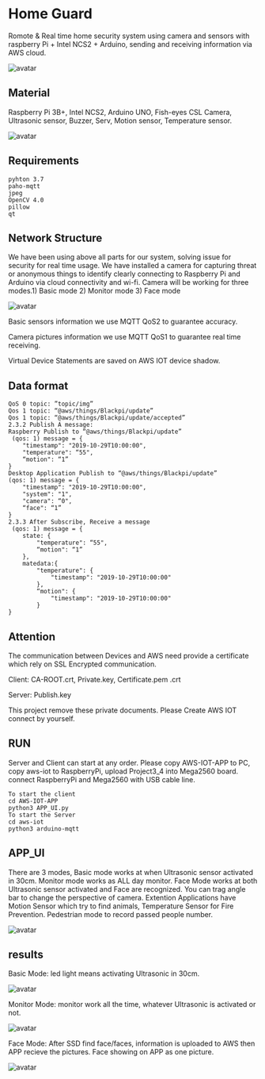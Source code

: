 # Home Guard
Romote & Real time home security system using camera and sensors with raspberry Pi + Intel NCS2 + Arduino, sending and receiving information via AWS cloud.

![avatar](./images/face.GIF)

## Material

Raspberry Pi 3B+, Intel NCS2, Arduino UNO, Fish-eyes CSL Camera, Ultrasonic sensor, Buzzer, Serv, Motion sensor, Temperature sensor.

![avatar](./images/material.png)

## Requirements
```
pyhton 3.7
paho-mqtt
jpeg
OpenCV 4.0
pillow
qt
```

## Network Structure
We have been using above all parts for our system, solving issue for security for real time usage. We have installed a camera for capturing threat or anonymous things to identify clearly connecting to Raspberry Pi and Arduino via cloud connectivity and wi-fi. Camera will be working for three modes.1) Basic mode 2) Monitor mode 3) Face mode

![avatar](./images/structure.png)

Basic sensors information we use MQTT QoS2 to guarantee accuracy.

Camera pictures information we use MQTT QoS1 to guarantee real time receiving.

Virtual Device Statements are saved on AWS IOT device shadow.

## Data format
```
QoS 0 topic: ”topic/img”
Qos 1 topic: “@aws/things/Blackpi/update”
Qos 1 topic: “@aws/things/Blackpi/update/accepted”
2.3.2 Publish A message:
Raspberry Publish to “@aws/things/Blackpi/update”
 (qos: 1) message = {
	"timestamp": "2019-10-29T10:00:00",
	"temperature": “55",
	“motion": “1”
}
Desktop Application Publish to “@aws/things/Blackpi/update”
(qos: 1) message = {
	"timestamp": "2019-10-29T10:00:00",
	"system": "1",
	"camera": “0",
	“face": “1”
}
2.3.3 After Subscribe, Receive a message
 (qos: 1) message = {
	state: {
		"temperature": “55",
		“motion": “1”
	},
	matedata:{
		"temperature": {
			"timestamp": "2019-10-29T10:00:00"
		},
		“motion": {
			"timestamp": "2019-10-29T10:00:00"
		}
}
```

## Attention

The communication between Devices and AWS need provide a certificate
which rely on SSL Encrypted communication.

Client: CA-ROOT.crt, Private.key, Certificate.pem .crt

Server: Publish.key

This project remove these private documents. Please Create AWS IOT connect by yourself.

## RUN

Server and Client can start at any order. Please copy AWS-IOT-APP to PC, copy aws-iot to RaspberryPi, upload Project3_4 into Mega2560 board. connect RaspberryPi and Mega2560 with USB cable line.
```
To start the client
cd AWS-IOT-APP
python3 APP_UI.py
To start the Server
cd aws-iot
python3 arduino-mqtt
```
## APP_UI

There are 3 modes, Basic mode works at when Ultrasonic sensor activated in 30cm.
 Monitor mode works as ALL day monitor. Face Mode works at both Ultrasonic sensor activated and Face are recognized. You can trag angle bar to change the perspective of camera. Extention Applications have Motion Sensor which try to find animals, Temperature Sensor for Fire Prevention. Pedestrian mode to record passed people number.

![avatar](./images/ui.jpg)

## results

Basic Mode: led light means activating Ultrasonic in 30cm.

![avatar](./images/base.GIF)

Monitor Mode: monitor work all the time, whatever Ultrasonic is activated or not.

![avatar](./images/moniter.GIF)

Face Mode: After SSD find face/faces, information is uploaded to AWS then APP recieve the pictures. Face showing on APP as one picture.

![avatar](./images/face.jpg)
